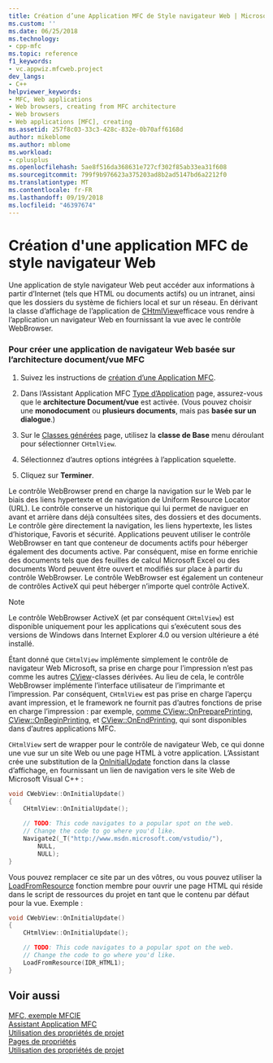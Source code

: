 ```yaml
---
title: Création d’une Application MFC de Style navigateur Web | Microsoft Docs
ms.custom: ''
ms.date: 06/25/2018
ms.technology:
- cpp-mfc
ms.topic: reference
f1_keywords:
- vc.appwiz.mfcweb.project
dev_langs:
- C++
helpviewer_keywords:
- MFC, Web applications
- Web browsers, creating from MFC architecture
- Web browsers
- Web applications [MFC], creating
ms.assetid: 257f8c03-33c3-428c-832e-0b70aff6168d
author: mikeblome
ms.author: mblome
ms.workload:
- cplusplus
ms.openlocfilehash: 5ae8f516da368631e727cf302f85ab33ea31f608
ms.sourcegitcommit: 799f9b976623a375203ad8b2ad5147bd6a2212f0
ms.translationtype: MT
ms.contentlocale: fr-FR
ms.lasthandoff: 09/19/2018
ms.locfileid: "46397674"
---
```

# <a name="creating-a-web-browser-style-mfc-application"></a>Création d'une application MFC de style navigateur Web

Une application de style navigateur Web peut accéder aux informations à partir d’Internet (tels que HTML ou documents actifs) ou un intranet, ainsi que les dossiers du système de fichiers local et sur un réseau. En dérivant la classe d’affichage de l’application de [CHtmlView](../../mfc/reference/chtmlview-class.md)efficace vous rendre à l’application un navigateur Web en fournissant la vue avec le contrôle WebBrowser.

### <a name="to-create-a-web-browser-application-based-on-the-mfc-documentview-architecture"></a>Pour créer une application de navigateur Web basée sur l’architecture document/vue MFC

1. Suivez les instructions de [création d’une Application MFC](../../mfc/reference/creating-an-mfc-application.md).

1. Dans l’Assistant Application MFC [Type d’Application](../../mfc/reference/application-type-mfc-application-wizard.md) page, assurez-vous que le **architecture Document/vue** est activée. (Vous pouvez choisir une **monodocument** ou **plusieurs documents**, mais pas **basée sur un dialogue**.)

1. Sur le [Classes générées](../../mfc/reference/generated-classes-mfc-application-wizard.md) page, utilisez la **classe de Base** menu déroulant pour sélectionner `CHtmlView`.

1. Sélectionnez d’autres options intégrées à l’application squelette.

1. Cliquez sur **Terminer**.

Le contrôle WebBrowser prend en charge la navigation sur le Web par le biais des liens hypertexte et de navigation de Uniform Resource Locator (URL). Le contrôle conserve un historique qui lui permet de naviguer en avant et arrière dans déjà consultées sites, des dossiers et des documents. Le contrôle gère directement la navigation, les liens hypertexte, les listes d’historique, Favoris et sécurité. Applications peuvent utiliser le contrôle WebBrowser en tant que conteneur de documents actifs pour héberger également des documents active. Par conséquent, mise en forme enrichie des documents tels que des feuilles de calcul Microsoft Excel ou des documents Word peuvent être ouvert et modifiés sur place à partir du contrôle WebBrowser. Le contrôle WebBrowser est également un conteneur de contrôles ActiveX qui peut héberger n’importe quel contrôle ActiveX.

> [!NOTE]
>  Le contrôle WebBrowser ActiveX (et par conséquent `CHtmlView`) est disponible uniquement pour les applications qui s’exécutent sous des versions de Windows dans Internet Explorer 4.0 ou version ultérieure a été installé.

Étant donné que `CHtmlView` implémente simplement le contrôle de navigateur Web Microsoft, sa prise en charge pour l’impression n’est pas comme les autres [CView](../../mfc/reference/cview-class.md)-classes dérivées. Au lieu de cela, le contrôle WebBrowser implémente l’interface utilisateur de l’imprimante et l’impression. Par conséquent, `CHtmlView` est pas prise en charge l’aperçu avant impression, et le framework ne fournit pas d’autres fonctions de prise en charge l’impression : par exemple, [comme CView::OnPreparePrinting](../../mfc/reference/cview-class.md#onprepareprinting), [CView::OnBeginPrinting](../../mfc/reference/cview-class.md#onbeginprinting), et [CView::OnEndPrinting](../../mfc/reference/cview-class.md#onendprinting), qui sont disponibles dans d’autres applications MFC.

`CHtmlView` sert de wrapper pour le contrôle de navigateur Web, ce qui donne une vue sur un site Web ou une page HTML à votre application. L’Assistant crée une substitution de la [OnInitialUpdate](../../mfc/reference/cview-class.md#oninitialupdate) fonction dans la classe d’affichage, en fournissant un lien de navigation vers le site Web de Microsoft Visual C++ :

```cpp
void CWebView::OnInitialUpdate()
{
    CHtmlView::OnInitialUpdate();

    // TODO: This code navigates to a popular spot on the web.
    // Change the code to go where you'd like.
    Navigate2(_T("http://www.msdn.microsoft.com/vstudio/"),
        NULL,
        NULL);
}
```

Vous pouvez remplacer ce site par un des vôtres, ou vous pouvez utiliser la [LoadFromResource](../../mfc/reference/chtmlview-class.md#loadfromresource) fonction membre pour ouvrir une page HTML qui réside dans le script de ressources du projet en tant que le contenu par défaut pour la vue. Exemple :

```cpp
void CWebView::OnInitialUpdate()
{
    CHtmlView::OnInitialUpdate();

    // TODO: This code navigates to a popular spot on the web.
    // Change the code to go where you'd like.
    LoadFromResource(IDR_HTML1);
}
```

## <a name="see-also"></a>Voir aussi

[MFC, exemple MFCIE](https://github.com/Microsoft/VCSamples)<br/>
[Assistant Application MFC](../../mfc/reference/mfc-application-wizard.md)<br/>
[Utilisation des propriétés de projet](../../ide/working-with-project-properties.md)<br/>
[Pages de propriétés](../../ide/property-pages-visual-cpp.md)<br/>
[Utilisation des propriétés de projet](../../ide/working-with-project-properties.md)


